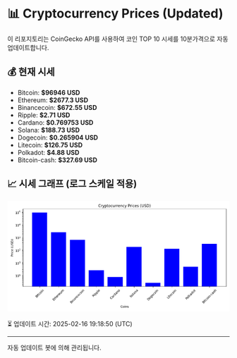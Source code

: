 
# 📊 Cryptocurrency Prices (Updated)

이 리포지토리는 CoinGecko API를 사용하여 코인 TOP 10 시세를 10분가격으로 자동 업데이트합니다.

## 💰 현재 시세
- Bitcoin: **$96946 USD**
- Ethereum: **$2677.3 USD**
- Binancecoin: **$672.55 USD**
- Ripple: **$2.71 USD**
- Cardano: **$0.769753 USD**
- Solana: **$188.73 USD**
- Dogecoin: **$0.265904 USD**
- Litecoin: **$126.75 USD**
- Polkadot: **$4.88 USD**
- Bitcoin-cash: **$327.69 USD**

## 📈 시세 그래프 (로그 스케일 적용)
![Crypto Prices](crypto_prices.png)

⏳ 업데이트 시간: 2025-02-16 19:18:50 (UTC)

---
자동 업데이트 봇에 의해 관리됩니다.
